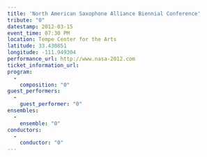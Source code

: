 ```yaml
---
title: 'North American Saxophone Alliance Biennial Conference'
tribute: "0"
datestamp: 2012-03-15
event_time: 07:30 PM
location: Tempe Center for the Arts
latitude: 33.430851
longitude: -111.949304
performance_url: http://www.nasa-2012.com
ticket_information_url: 
program: 
  -
    composition: "0"
guest_performers: 
  -
    guest_performer: "0"
ensembles: 
  -
    ensemble: "0"
conductors: 
  -
    conductor: "0"
---
```

